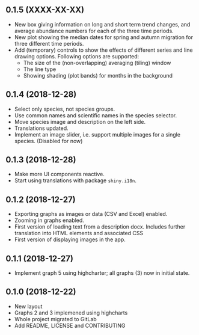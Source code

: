 ## 0.1.5 (XXXX-XX-XX)

- New box giving information on long and short term trend changes, and average
abundance numbers for each of the three time periods.
- New plot showing the median dates for spring and autumn migration for three
different time periods.
- Add (temporary) controls to show the effects of different series and line
drawing options. Following options are supported:
  - The size of the (non-overlapping) averaging (tiling) window
  - The line type
  - Showing shading (plot bands) for months in the background

## 0.1.4 (2018-12-28)

- Select only species, not species groups.
- Use common names and scientific names in the species selector.
- Move species image and description on the left side.
- Translations updated.
- Implement an image slider, i.e. support multiple images for a single species.
  (Disabled for now)
  
## 0.1.3 (2018-12-28)

- Make more UI components reactive.
- Start using translations with package `shiny.i18n`.


## 0.1.2 (2018-12-27)

- Exporting graphs as images or data (CSV and Excel) enabled.
- Zooming in graphs enabled.
- First version of loading text from a description docx. Includes further
translation into HTML elements and associated CSS
- First version of displaying images in the app.

## 0.1.1 (2018-12-27)

- Implement graph 5 using highcharter; all graphs (3) now in initial state.

## 0.1.0 (2018-12-22)

- New layout
- Graphs 2 and 3 implemened using highcharts
- Whole project migrated to GitLab
- Add README, LICENSE and CONTRIBUTING
